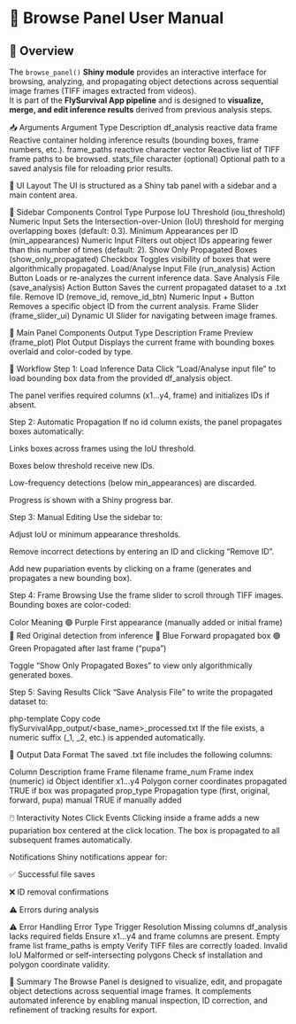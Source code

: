 # 🧭 Browse Panel User Manual

## 📝 Overview

The `browse_panel()` **Shiny module** provides an interactive interface for browsing, analyzing, and propagating object detections across sequential image frames (TIFF images extracted from videos).  
It is part of the **FlySurvival App pipeline** and is designed to **visualize, merge, and edit inference results** derived from previous analysis steps.

📥 Arguments
Argument	Type	Description
df_analysis	reactive data frame	Reactive container holding inference results (bounding boxes, frame numbers, etc.).
frame_paths	reactive character vector	Reactive list of TIFF frame paths to be browsed.
stats_file	character (optional)	Optional path to a saved analysis file for reloading prior results.

🧩 UI Layout
The UI is structured as a Shiny tab panel with a sidebar and a main content area.

🔹 Sidebar Components
Control	Type	Purpose
IoU Threshold (iou_threshold)	Numeric Input	Sets the Intersection-over-Union (IoU) threshold for merging overlapping boxes (default: 0.3).
Minimum Appearances per ID (min_appearances)	Numeric Input	Filters out object IDs appearing fewer than this number of times (default: 2). 
Show Only Propagated Boxes (show_only_propagated)	Checkbox	Toggles visibility of boxes that were algorithmically propagated.
Load/Analyse Input File (run_analysis)	Action Button	Loads or re-analyzes the current inference data.
Save Analysis File (save_analysis)	Action Button	Saves the current propagated dataset to a .txt file.
Remove ID (remove_id, remove_id_btn)	Numeric Input + Button	Removes a specific object ID from the current analysis.
Frame Slider (frame_slider_ui)	Dynamic UI	Slider for navigating between image frames.

🔸 Main Panel Components
Output	Type	Description
Frame Preview (frame_plot)	Plot Output	Displays the current frame with bounding boxes overlaid and color-coded by type.

🔄 Workflow
Step 1: Load Inference Data
Click “Load/Analyse input file” to load bounding box data from the provided df_analysis object.

The panel verifies required columns (x1…y4, frame) and initializes IDs if absent.

Step 2: Automatic Propagation
If no id column exists, the panel propagates boxes automatically:

Links boxes across frames using the IoU threshold.

Boxes below threshold receive new IDs.

Low-frequency detections (below min_appearances) are discarded.

Progress is shown with a Shiny progress bar.

Step 3: Manual Editing
Use the sidebar to:

Adjust IoU or minimum appearance thresholds.

Remove incorrect detections by entering an ID and clicking “Remove ID”.

Add new pupariation events by clicking on a frame (generates and propagates a new bounding box).

Step 4: Frame Browsing
Use the frame slider to scroll through TIFF images.
Bounding boxes are color-coded:

Color	Meaning
🟣 Purple	First appearance (manually added or initial frame)
🔴 Red	Original detection from inference
🔵 Blue	Forward propagated box
🟢 Green	Propagated after last frame (“pupa”)

Toggle “Show Only Propagated Boxes” to view only algorithmically generated boxes.

Step 5: Saving Results
Click “Save Analysis File” to write the propagated dataset to:

php-template
Copy code
flySurvivalApp_output/<base_name>_processed.txt
If the file exists, a numeric suffix (_1, _2, etc.) is appended automatically.

💾 Output Data Format
The saved .txt file includes the following columns:

Column	Description
frame	Frame filename
frame_num	Frame index (numeric)
id	Object identifier
x1…y4	Polygon corner coordinates
propagated	TRUE if box was propagated
prop_type	Propagation type (first, original, forward, pupa)
manual	TRUE if manually added

🖱️ Interactivity Notes
Click Events
Clicking inside a frame adds a new pupariation box centered at the click location.
The box is propagated to all subsequent frames automatically.

Notifications
Shiny notifications appear for:

✅ Successful file saves

❌ ID removal confirmations

⚠️ Errors during analysis

⚠️ Error Handling
Error Type	Trigger	Resolution
Missing columns	df_analysis lacks required fields	Ensure x1…y4 and frame columns are present.
Empty frame list	frame_paths is empty	Verify TIFF files are correctly loaded.
Invalid IoU	Malformed or self-intersecting polygons	Check sf installation and polygon coordinate validity.

🧠 Summary
The Browse Panel is designed to visualize, edit, and propagate object detections across sequential image frames.
It complements automated inference by enabling manual inspection, ID correction, and refinement of tracking results for export.
